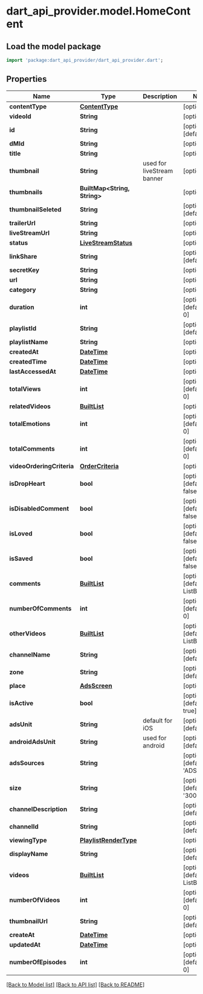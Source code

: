 # dart_api_provider.model.HomeContent

## Load the model package
```dart
import 'package:dart_api_provider/dart_api_provider.dart';
```

## Properties
Name | Type | Description | Notes
------------ | ------------- | ------------- | -------------
**contentType** | [**ContentType**](ContentType.md) |  | [optional] 
**videoId** | **String** |  | [optional] 
**id** | **String** |  | [optional] [default to '']
**dMId** | **String** |  | [optional] 
**title** | **String** |  | [optional] 
**thumbnail** | **String** | used for liveStream banner | [optional] 
**thumbnails** | **BuiltMap<String, String>** |  | [optional] 
**thumbnailSeleted** | **String** |  | [optional] [default to '']
**trailerUrl** | **String** |  | [optional] 
**liveStreamUrl** | **String** |  | [optional] 
**status** | [**LiveStreamStatus**](LiveStreamStatus.md) |  | [optional] 
**linkShare** | **String** |  | [optional] [default to '']
**secretKey** | **String** |  | [optional] 
**url** | **String** |  | [optional] 
**category** | **String** |  | [optional] 
**duration** | **int** |  | [optional] [default to 0]
**playlistId** | **String** |  | [optional] [default to '']
**playlistName** | **String** |  | [optional] 
**createdAt** | [**DateTime**](DateTime.md) |  | [optional] 
**createdTime** | [**DateTime**](DateTime.md) |  | [optional] 
**lastAccessedAt** | [**DateTime**](DateTime.md) |  | [optional] 
**totalViews** | **int** |  | [optional] [default to 0]
**relatedVideos** | [**BuiltList<VideoModel>**](VideoModel.md) |  | [optional] 
**totalEmotions** | **int** |  | [optional] [default to 0]
**totalComments** | **int** |  | [optional] [default to 0]
**videoOrderingCriteria** | [**OrderCriteria**](OrderCriteria.md) |  | [optional] 
**isDropHeart** | **bool** |  | [optional] [default to false]
**isDisabledComment** | **bool** |  | [optional] [default to false]
**isLoved** | **bool** |  | [optional] [default to false]
**isSaved** | **bool** |  | [optional] [default to false]
**comments** | [**BuiltList<CommentModel>**](CommentModel.md) |  | [optional] [default to ListBuilder()]
**numberOfComments** | **int** |  | [optional] [default to 0]
**otherVideos** | [**BuiltList<VideoModel>**](VideoModel.md) |  | [optional] [default to ListBuilder()]
**channelName** | **String** |  | [optional] [default to '']
**zone** | **String** |  | [optional] [default to '']
**place** | [**AdsScreen**](AdsScreen.md) |  | [optional] 
**isActive** | **bool** |  | [optional] [default to true]
**adsUnit** | **String** | default for iOS | [optional] [default to '']
**androidAdsUnit** | **String** | used for android | [optional] [default to '']
**adsSources** | **String** |  | [optional] [default to 'ADS_MOB']
**size** | **String** |  | [optional] [default to '300x250']
**channelDescription** | **String** |  | [optional] [default to '']
**channelId** | **String** |  | [optional] [default to '']
**viewingType** | [**PlaylistRenderType**](PlaylistRenderType.md) |  | [optional] 
**displayName** | **String** |  | [optional] [default to '']
**videos** | [**BuiltList<VideoModel>**](VideoModel.md) |  | [optional] [default to ListBuilder()]
**numberOfVideos** | **int** |  | [optional] [default to 0]
**thumbnailUrl** | **String** |  | [optional] [default to '']
**createAt** | [**DateTime**](DateTime.md) |  | [optional] 
**updatedAt** | [**DateTime**](DateTime.md) |  | [optional] 
**numberOfEpisodes** | **int** |  | [optional] [default to 0]

[[Back to Model list]](../README.md#documentation-for-models) [[Back to API list]](../README.md#documentation-for-api-endpoints) [[Back to README]](../README.md)


